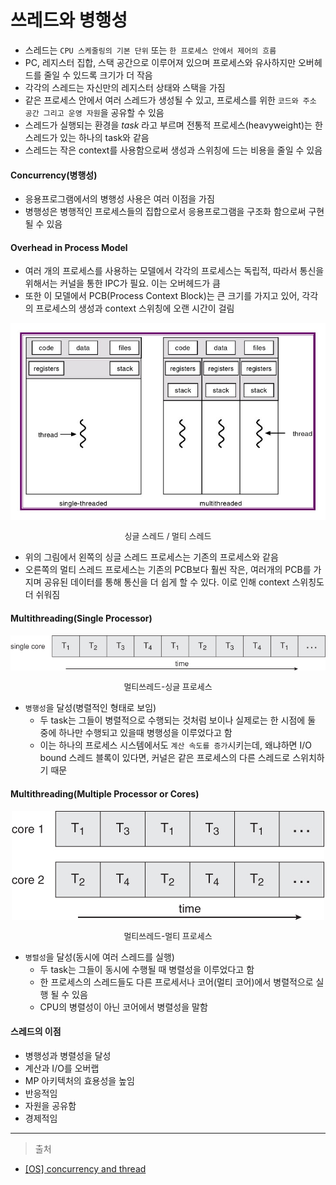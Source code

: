 # 쓰레드와 병행성

- 스레드는 `CPU 스케줄링의 기본 단위` 또는 `한 프로세스 안에서 제어의 흐름`
- PC, 레지스터 집합, 스택 공간으로 이루어져 있으며 프로세스와 유사하지만 오버헤드를 줄일 수 있드록 크기가 더 작음
- 각각의 스레드는 자신만의 레지스터 상태와 스택을 가짐
- 같은 프로세스 안에서 여러 스레드가 생성될 수 있고, 프로세스를 위한 `코드와 주소 공간 그리고 운영 자원`을 공유할 수 있음
- 스레드가 실행되는 환경을 *task* 라고 부르며 전통적 프로세스(heavyweight)는 한 스레드가 있는 하나의 task와 같음
- 스레드는 작은 context를 사용함으로써 생성과 스위칭에 드는 비용을 줄일 수 있음

#### Concurrency(병행성)

- 응용프로그램에서의 병행성 사용은 여러 이점을 가짐
- 병행성은 병행적인 프로세스들의 집합으로서 응용프로그램을 구조화 함으로써 구현될 수 있음

#### Overhead in Process Model

- 여러 개의 프로세스를 사용하는 모델에서 각각의 프로세스는 독립적, 따라서 통신을 위해서는 커널을 통한 IPC가 필요. 이는 오버헤드가 큼
- 또한 이 모델에서 PCB(Process Context Block)는 큰 크기를 가지고 있어, 각각의 프로세스의 생성과 context 스위칭에 오랜 시간이 걸림

<div align="center">
    <img src="../images/single-multi-threads.jpg"/>
    <p style="font-size:13px">싱글 스레드 / 멀티 스레드</p>
</div>

- 위의 그림에서 왼쪽의 싱글 스레드 프로세스는 기존의 프로세스와 같음
- 오른쪽의 멀티 스레드 프로세스는 기존의 PCB보다 훨씬 작은, 여러개의 PCB를 가지며 공유된 데이터를 통해 통신을 더 쉽게 할 수 있다. 이로 인해 context 스위칭도 더 쉬워짐

#### Multithreading(Single Processor)

<div align="center">
    <img src="../images/multi_single-processor.jpg"/>
    <p style="font-size:13px">멀티쓰레드-싱글 프로세스</p>
</div>

- `병행성`을 달성(병렬적인 형태로 보임)
  - 두 task는 그들이 병렬적으로 수행되는 것처럼 보이나 실제로는 한 시점에 둘 중에 하나만 수행되고 있을때 병행성을 이루었다고 함
  - 이는 하나의 프로세스 시스템에서도 `계산 속도를 증가`시키는데, 왜냐하면 I/O bound 스레드 블록이 있다면, 커널은 같은 프로세스의 다른 스레드로 스위치하기 때문

#### Multithreading(Multiple Processor or Cores)

<div align="center">
    <img src="../images/multi_multi-process.jpg"/>
    <p style="font-size:13px">멀티쓰레드-멀티 프로세스</p>
</div>

- `병렬성`을 달성(동시에 여러 스레드를 실행)
  - 두 task는 그들이 동시에 수행될 때 병렬성을 이루었다고 함
  - 한 프로세스의 스레드들도 다른 프로세서나 코어(멀티 코어)에서 병렬적으로 실행 될 수 있음
  - CPU의 병렬성이 아닌 코어에서 병렬성을 말함

#### 스레드의 이점

- 병행성과 병렬성을 달성
- 계산과 I/O를 오버랩
- MP 아키텍처의 효용성을 높임
- 반응적임
- 자원을 공유함
- 경제적임

---

> 출처

- [[OS] concurrency and thread](https://velog.io/@ssseungzz7/OS-concurrency-and-thread)
